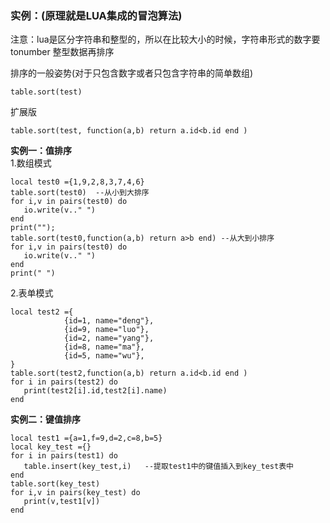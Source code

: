 ### 实例：(原理就是LUA集成的冒泡算法) ###
注意：lua是区分字符串和整型的，所以在比较大小的时候，字符串形式的数字要 tonumber 整型数据再排序

排序的一般姿势(对于只包含数字或者只包含字符串的简单数组)

	table.sort(test)

扩展版

	table.sort(test, function(a,b) return a.id<b.id end )

**实例一：值排序**  
1.数组模式

	local test0 ={1,9,2,8,3,7,4,6}
	table.sort(test0)  --从小到大排序
	for i,v in pairs(test0) do
	   io.write(v.." ")
	end
	print("");
	table.sort(test0,function(a,b) return a>b end) --从大到小排序
	for i,v in pairs(test0) do
	   io.write(v.." ")
	end
	print(" ")
2.表单模式

	local test2 ={
                {id=1, name="deng"},
                {id=9, name="luo"},
                {id=2, name="yang"},
                {id=8, name="ma"},
                {id=5, name="wu"},
	}
	table.sort(test2,function(a,b) return a.id<b.id end )
	for i in pairs(test2) do
	   print(test2[i].id,test2[i].name)
	end
**实例二：键值排序**

	local test1 ={a=1,f=9,d=2,c=8,b=5}
	local key_test ={}
	for i in pairs(test1) do
	   table.insert(key_test,i)   --提取test1中的键值插入到key_test表中
	end
	table.sort(key_test)
	for i,v in pairs(key_test) do
	   print(v,test1[v])
	end